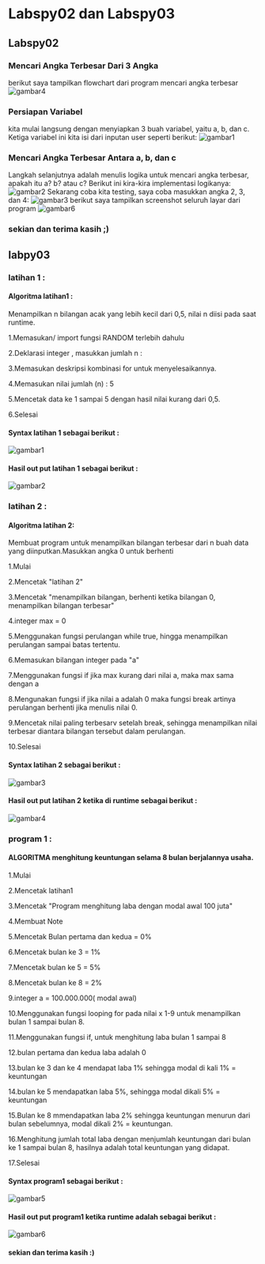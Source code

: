 # Labspy02 dan Labspy03
## Labspy02
### Mencari Angka Terbesar Dari 3 Angka
berikut saya tampilkan flowchart dari program mencari angka terbesar
![gambar4](screenshotlabspy02/ss5.png)
### Persiapan Variabel
kita mulai langsung dengan menyiapkan 3 buah variabel, yaitu a, b, dan c.
Ketiga variabel ini kita isi dari inputan user seperti berikut:
![gambar1](screenshotlabspy02/ss2.png)
### Mencari Angka Terbesar Antara a, b, dan c
Langkah selanjutnya adalah menulis logika untuk mencari angka terbesar, apakah itu a? b? atau c?
Berikut ini kira-kira implementasi logikanya:
![gambar2](screenshotlabspy02/ss3.png)
Sekarang coba kita testing, saya coba masukkan angka 2, 3, dan 4:
![gambar3](screenshotlabspy02/ss4.png)
berikut saya tampilkan screenshot seluruh layar dari program
![gambar6](screenshotlabspy02/ss1.png)
### sekian dan terima kasih ;)

## labpy03
### latihan 1 :
#### Algoritma latihan1 :

Menampilkan n bilangan acak yang lebih kecil dari 0,5, nilai n diisi 
pada saat runtime.

1.Memasukan/ import fungsi RANDOM terlebih dahulu

2.Deklarasi integer , masukkan jumlah n :

3.Memasukan deskripsi kombinasi for untuk menyelesaikannya.

4.Memasukan nilai jumlah (n) : 5

5.Mencetak data ke 1 sampai 5 dengan hasil nilai kurang dari 0,5.

6.Selesai

#### Syntax latihan 1 sebagai berikut :

![gambar1](screenshotlabspy03/ss1.png)

#### Hasil out put latihan 1 sebagai berikut :

![gambar2](screenshotlabspy03/ss2.png)

### latihan 2 :
#### Algoritma latihan 2:

Membuat program untuk menampilkan bilangan terbesar dari n buah data 
yang diinputkan.Masukkan angka 0 untuk berhenti

1.Mulai

2.Mencetak "latihan 2"

3.Mencetak "menampilkan bilangan, berhenti ketika bilangan 0, 
menampilkan bilangan terbesar"

4.integer max = 0 

5.Menggunakan fungsi perulangan while true, hingga menampilkan 
perulangan sampai batas tertentu. 

6.Memasukan bilangan integer pada "a"

7.Menggunakan fungsi if jika max kurang dari nilai a, maka max sama 
dengan a 

8.Mengunakan fungsi if jika nilai a adalah 0 maka fungsi break artinya 
perulangan berhenti jika menulis nilai 0.

9.Mencetak nilai paling terbesarv setelah break, sehingga menampilkan 
nilai terbesar diantara bilangan tersebut dalam perulangan.

10.Selesai

#### Syntax latihan 2 sebagai berikut :

![gambar3](screenshotlabspy03/ss3.png)

#### Hasil out put latihan 2 ketika di runtime sebagai berikut :

![gambar4](screenshotlabspy03/ss4.png)


### program 1 :

#### ALGORITMA menghitung keuntungan selama 8 bulan berjalannya usaha.

1.Mulai

2.Mencetak latihan1

3.Mencetak "Program menghitung laba dengan modal awal 100 juta"

4.Membuat Note 

5.Mencetak Bulan pertama dan kedua = 0%

6.Mencetak bulan ke 3 = 1%

7.Mencetak bulan ke 5 = 5%

8.Mencetak bulan ke 8 = 2%

9.integer a = 100.000.000( modal awal)

10.Menggunakan fungsi looping for pada nilai x 1-9 untuk menampilkan 
bulan 1 sampai 
bulan 8.

11.Menggunakan fungsi if, untuk menghitung laba bulan 1 sampai 8

12.bulan pertama dan kedua laba adalah 0

13.bulan ke 3 dan ke 4 mendapat laba 1% sehingga modal di kali 1% = 
keuntungan

14.bulan ke 5 mendapatkan laba 5%, sehingga modal dikali 5% = keuntungan 

15.Bulan ke 8 mmendapatkan laba 2% sehingga keuntungan menurun dari 
bulan sebelumnya, 
modal dikali 2% = keuntungan.

16.Menghitung jumlah total laba dengan menjumlah keuntungan dari bulan 
ke 1 sampai 
bulan 8, hasilnya adalah total keuntungan yang didapat.

17.Selesai


#### Syntax program1 sebagai berikut :

![gambar5](screenshotlabspy03/ss5.png)

#### Hasil out put program1 ketika runtime adalah sebagai berikut :

![gambar6](screenshotlabspy03/ss6.png)

#### sekian dan terima kasih :)